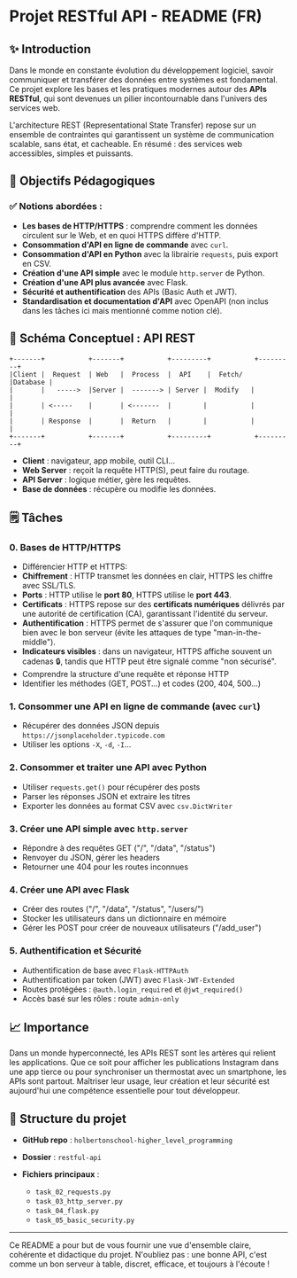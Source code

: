 # Projet RESTful API - README (FR)

## ✨ Introduction

Dans le monde en constante évolution du développement logiciel, savoir communiquer et transférer des données entre systèmes est fondamental. Ce projet explore les bases et les pratiques modernes autour des **APIs RESTful**, qui sont devenues un pilier incontournable dans l'univers des services web.

L'architecture REST (Representational State Transfer) repose sur un ensemble de contraintes qui garantissent un système de communication scalable, sans état, et cacheable. En résumé : des services web accessibles, simples et puissants.

## 🔧 Objectifs Pédagogiques

### ✅ Notions abordées :

* **Les bases de HTTP/HTTPS** : comprendre comment les données circulent sur le Web, et en quoi HTTPS diffère d'HTTP.
* **Consommation d'API en ligne de commande** avec `curl`.
* **Consommation d'API en Python** avec la librairie `requests`, puis export en CSV.
* **Création d'une API simple** avec le module `http.server` de Python.
* **Création d'une API plus avancée** avec Flask.
* **Sécurité et authentification** des APIs (Basic Auth et JWT).
* **Standardisation et documentation d'API** avec OpenAPI (non inclus dans les tâches ici mais mentionné comme notion clé).

## 🤖 Schéma Conceptuel : API REST

```
+-------+           +-------+           +---------+           +---------+
|Client |  Request  | Web   |  Process  |  API    |  Fetch/   |Database |
|       |   ----->  |Server |  -------> | Server |  Modify   |         |
|       | <-----    |       | <-------  |        |           |         |
|       | Response  |       |  Return   |        |           |         |
+-------+           +-------+           +---------+           +---------+
```

* **Client** : navigateur, app mobile, outil CLI...
* **Web Server** : reçoit la requête HTTP(S), peut faire du routage.
* **API Server** : logique métier, gère les requêtes.
* **Base de données** : récupère ou modifie les données.

## 🗒️ Tâches

### 0. Bases de HTTP/HTTPS

* Différencier HTTP et HTTPS:
* **Chiffrement** : HTTP transmet les données en clair, HTTPS les chiffre avec SSL/TLS.
* **Ports** : HTTP utilise le **port 80**, HTTPS utilise le **port 443**.
* **Certificats** : HTTPS repose sur des **certificats numériques** délivrés par une autorité de certification (CA), garantissant l'identité du serveur.
* **Authentification** : HTTPS permet de s'assurer que l'on communique bien avec le bon serveur (évite les attaques de type "man-in-the-middle").
* **Indicateurs visibles** : dans un navigateur, HTTPS affiche souvent un cadenas 🔒, tandis que HTTP peut être signalé comme "non sécurisé".
* Comprendre la structure d'une requête et réponse HTTP
* Identifier les méthodes (GET, POST...) et codes (200, 404, 500...)

### 1. Consommer une API en ligne de commande (avec `curl`)

* Récupérer des données JSON depuis `https://jsonplaceholder.typicode.com`
* Utiliser les options `-X`, `-d`, `-I`...

### 2. Consommer et traiter une API avec Python

* Utiliser `requests.get()` pour récupérer des posts
* Parser les réponses JSON et extraire les titres
* Exporter les données au format CSV avec `csv.DictWriter`

### 3. Créer une API simple avec `http.server`

* Répondre à des requêtes GET ("/", "/data", "/status")
* Renvoyer du JSON, gérer les headers
* Retourner une 404 pour les routes inconnues

### 4. Créer une API avec Flask

* Créer des routes ("/", "/data", "/status", "/users/<username>")
* Stocker les utilisateurs dans un dictionnaire en mémoire
* Gérer les POST pour créer de nouveaux utilisateurs ("/add\_user")

### 5. Authentification et Sécurité

* Authentification de base avec `Flask-HTTPAuth`
* Authentification par token (JWT) avec `Flask-JWT-Extended`
* Routes protégées : `@auth.login_required` et `@jwt_required()`
* Accès basé sur les rôles : route `admin-only`

## 📈 Importance

Dans un monde hyperconnecté, les APIs REST sont les artères qui relient les applications. Que ce soit pour afficher les publications Instagram dans une app tierce ou pour synchroniser un thermostat avec un smartphone, les APIs sont partout. Maîtriser leur usage, leur création et leur sécurité est aujourd'hui une compétence essentielle pour tout développeur.

## 📄 Structure du projet

* **GitHub repo** : `holbertonschool-higher_level_programming`
* **Dossier** : `restful-api`
* **Fichiers principaux** :

  * `task_02_requests.py`
  * `task_03_http_server.py`
  * `task_04_flask.py`
  * `task_05_basic_security.py`

---

Ce README a pour but de vous fournir une vue d'ensemble claire, cohérente et didactique du projet. N'oubliez pas : une bonne API, c'est comme un bon serveur à table, discret, efficace, et toujours à l'écoute !
